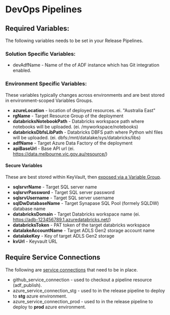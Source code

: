 
# DevOps Pipelines

## Required Variables:
The following variables needs to be set in your Release Pipelines.

### Solution Specific Variables:
- devAdfName - Name of the of ADF instance which has Git integration enabled.

### Environment Specific Variables:
These variables typically changes across environments and are best stored in environment-scoped Variables Groups.
- **azureLocation** - location of deployed resources. ei. "Australia East"
- **rgName** - Target Resource Group of the deployment
- **databricksNotebookPath** - Databricks workspace path where notebooks will be uploaded. (ei. /myworkspace/notebooks)
- **databricksDbfsLibPath** - Databricks DBFS path where Python whl files will be uploaded. (ei. dbfs:/mnt/datalake/sys/databricks/libs)
- **adfName** - Target Azure Data Factory of the deployment
- **apiBaseUrl** - Base API url (ei. https://data.melbourne.vic.gov.au/resource/)

#### Secure Variables
These are best stored within KeyVault, then [exposed via a Variable Group](https://docs.microsoft.com/en-us/azure/devops/pipelines/library/variable-groups?view=azure-devops&tabs=yaml#link-secrets-from-an-azure-key-vault).
- **sqlsrvrName** - Target SQL server name
- **sqlsrvrPassword** - Target SQL server password
- **sqlsrvUsername** - Target SQL server username
- **sqlDwDatabaseName** - Target Synapase SQL Pool (formely SQLDW) database name
- **databricksDomain** - Target Databricks workspace name (ei. https://adb-123456789.1.azuredatabricks.net/)
- **databricksToken** - PAT token of the target databricks workspace
- **datalakeAccountName** - Target ADLS Gen2 storage account name
- **datalakeKey** - Key of target ADLS Gen2 storage
- **kvUrl** - Keyvault URL

## Require Service Connections
The following are [service connections](https://docs.microsoft.com/en-us/azure/devops/pipelines/library/service-endpoints?view=azure-devops&tabs=yaml) that need to be in place.
- github_service_connection - used to checkout a pipeline resource (adf_publish).
- azure_service_connection_stg - used to in the release pipeline to deploy to **stg** azure environment.
- azure_service_connection_prod - used to in the release pipeline to deploy to **prod** azure environment.
